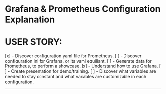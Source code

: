 # Grafana & Prometheus Configuration Explanation

# USER STORY:
[x] - Discover configuration yaml file for Prometheus.
[ ] - Discover configuration ini for Grafana, or its yaml equiliant. 
[ ] - Generate data for Prometheus, to perform a showcase.
[x] - Understand how to use Grafana.
[ ] - Create presentation for demo/training.
[ ] - Discover what variables are needed to stay constant and what variables are customizable in each configuration.

---
